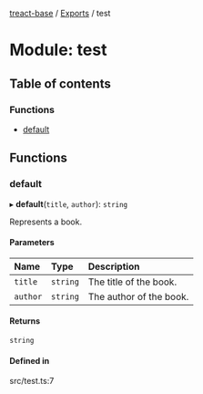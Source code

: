 [treact-base](../README.md) / [Exports](../modules.md) / test

# Module: test

## Table of contents

### Functions

- [default](test.md#default)

## Functions

### default

▸ **default**(`title`, `author`): `string`

Represents a book.

#### Parameters

| Name | Type | Description |
| :------ | :------ | :------ |
| `title` | `string` | The title of the book. |
| `author` | `string` | The author of the book. |

#### Returns

`string`

#### Defined in

src/test.ts:7
